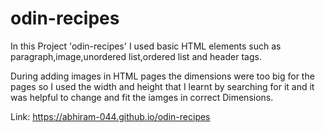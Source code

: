 # odin-recipes
In this Project 'odin-recipes' I used basic HTML elements such as paragraph,image,unordered list,ordered list and header tags.

During adding images in HTML pages the dimensions were too big for the pages so I used the width and height that I learnt by searching for it and it was helpful to change and fit the iamges in correct Dimensions.

Link: https://abhiram-044.github.io/odin-recipes